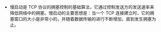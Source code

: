 - 慢启动是 TCP 协议的拥塞控制的基础算法，它通过控制发送方的发送速率来降低网络中的拥塞。慢启动的主要思想是：当一个 TCP 连接建立时，它的拥塞窗口的大小是非常小的，并随着数据传输的进行不断增加，直到发生拥塞为止。